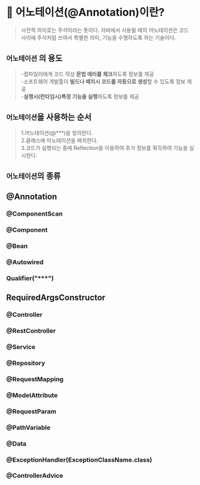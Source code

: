 # 📢 어노테이션(@Annotation)이란?
> 사전적 의미로는 주석이라는 뜻이다. 자바에서 사용될 때의 어노테이션은 코드 사이에 
> 주석처럼 쓰여서 특별한 의미, 기능을 수행하도록 하는 기술이다.

## `어노테이션` 의 용도

> -컴파일러에게 코드 작성 **문법 에러를 체크**하도록 정보를 제공 </br>
-소프트웨어 개발툴이 **빌드나 배치시 코드를 자동으로 생성**할 수 있도록 정보 제공 </br>
-**실행시(런타임시)특정 기능을 실행**하도록 정보를 제공 </br>

## `어노테이션`을 사용하는 순서
> 1.어노테이션(@***)을 정의한다. <br/>
2.클래스에 어노테이션을 배치한다.  <br/>
3.코드가 실행되는 중에 Reflection을 이용하여 추가 정보를 획득하여 기능을 실시한다.

## `어노테이션`의 종류
## @Annotation
### @ComponentScan

### @Component

### @Bean

### @Autowired

### Qualifier("***")

## RequiredArgsConstructor

### @Controller

### @RestController

### @Service

### @Repository

### @RequestMapping

### @ModelAttribute

### @RequestParam

### @PathVariable

### @Data

### @ExceptionHandler(ExceptionClassName.class)

### @ControllerAdvice

